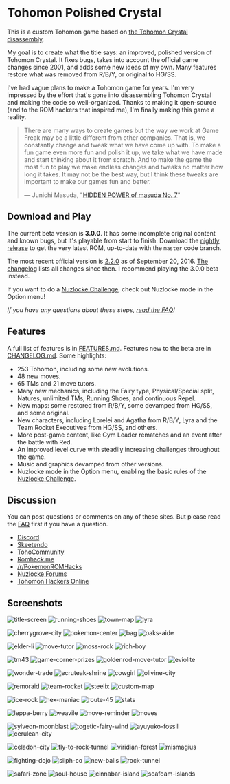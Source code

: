 # Tohomon Polished Crystal

This is a custom Tohomon game based on [the Tohomon Crystal disassembly](https://github.com/pret/pokecrystal).

My goal is to create what the title says: an improved, polished version of Tohomon Crystal. It fixes bugs, takes into account the official game changes since 2001, and adds some new ideas of my own. Many features restore what was removed from R/B/Y, or original to HG/SS.

I've had vague plans to make a Tohomon game for years. I'm very impressed by the effort that's gone into disassembling Tohomon Crystal and making the code so well-organized. Thanks to making it open-source (and to the ROM hackers that inspired me), I'm finally making this game a reality.

> There are many ways to create games but the way we work at Game Freak may be a little different from other companies. That is, we constantly change and tweak what we have come up with. To make a fun game even more fun and polish it up, we take what we have made and start thinking about it from scratch. And to make the game the most fun to play we make endless changes and tweaks no matter how long it takes. It may not be the best way, but I think these tweaks are important to make our games fun and better.
>
> — Junichi Masuda, "[HIDDEN POWER of masuda No. 7](https://www.gamefreak.co.jp/blog/dir_english/?p=21)"


## Download and Play

The current beta version is **3.0.0**. It has some incomplete original content and known bugs, but it's playable from start to finish. Download the [nightly release](https://github.com/Rangi42/polishedcrystal/releases/tag/v3.0.0-beta) to get the very latest ROM, up-to-date with the `master` code branch.

The most recent official version is [2.2.0](https://github.com/Rangi42/polishedcrystal/releases/tag/v2.2.0) as of September 20, 2016. [The changelog](CHANGELOG.md) lists all changes since then. I recommend playing the 3.0.0 beta instead.

If you want to do a [Nuzlocke Challenge](http://bulbapedia.bulbagarden.net/wiki/Nuzlocke_Challenge), check out Nuzlocke mode in the Option menu!

*If you have any questions about these steps, [read the FAQ](FAQ.md)!*


## Features

A full list of features is in [FEATURES.md](FEATURES.md). Features new to the beta are in [CHANGELOG.md](CHANGELOG.md). Some highlights:

* 253 Tohomon, including some new evolutions.
* 48 new moves.
* 65 TMs and 21 move tutors.
* Many new mechanics, including the Fairy type, Physical/Special split, Natures, unlimited TMs, Running Shoes, and continuous Repel.
* New maps: some restored from R/B/Y, some devamped from HG/SS, and some original.
* New characters, including Lorelei and Agatha from R/B/Y, Lyra and the Team Rocket Executives from HG/SS, and others.
* More post-game content, like Gym Leader rematches and an event after the battle with Red.
* An improved level curve with steadily increasing challenges throughout the game.
* Music and graphics devamped from other versions.
* Nuzlocke mode in the Option menu, enabling the basic rules of the [Nuzlocke Challenge](http://bulbapedia.bulbagarden.net/wiki/Nuzlocke_Challenge).


## Discussion

You can post questions or comments on any of these sites. But please read the [FAQ](FAQ.md) first if you have a question.

* [Discord](https://discord.gg/ZK5pqK8)
* [Skeetendo](https://hax.iimarckus.org/topic/6874/)
* [TohoCommunity](http://www.pokecommunity.com/showthread.php?t=373172)
* [Romhack.me](http://www.romhack.me/polishedcrystal/wall/)
* [/r/PokemonROMHacks](https://www.reddit.com/r/PokemonROMhacks/comments/51kbcn/pok%C3%A9mon_polished_crystal_200/)
* [Nuzlocke Forums](http://s7.zetaboards.com/Nuzlocke_Forum/topic/11003710/)
* [Tohomon Hackers Online](http://www.pokemonhackersonline.com/showthread.php?t=15811)


## Screenshots

![title-screen](screenshots/title-screen.png)
![running-shoes](screenshots/running-shoes.png)
![town-map](screenshots/town-map.png)
![lyra](screenshots/lyra.png)
  
![cherrygrove-city](screenshots/cherrygrove-city.png)
![pokemon-center](screenshots/pokemon-center.png)
![bag](screenshots/bag.png)
![oaks-aide](screenshots/oaks-aide.png)
  
![elder-li](screenshots/elder-li.png)
![move-tutor](screenshots/move-tutor.png)
![moss-rock](screenshots/moss-rock.png)
![rich-boy](screenshots/rich-boy.png)
  
![tm43](screenshots/tm43.png)
![game-corner-prizes](screenshots/game-corner-prizes.png)
![goldenrod-move-tutor](screenshots/goldenrod-move-tutor.png)
![eviolite](screenshots/eviolite.png)
  
![wonder-trade](screenshots/wonder-trade.png)
![ecruteak-shrine](screenshots/ecruteak-shrine.png)
![cowgirl](screenshots/cowgirl.png)
![olivine-city](screenshots/olivine-city.png)
  
![remoraid](screenshots/remoraid.png)
![team-rocket](screenshots/team-rocket.png)
![steelix](screenshots/steelix.png)
![custom-map](screenshots/custom-map.png)
  
![ice-rock](screenshots/ice-rock.png)
![hex-maniac](screenshots/hex-maniac.png)
![route-45](screenshots/route-45.png)
![stats](screenshots/stats.png)

![leppa-berry](screenshots/leppa-berry.png)
![weavile](screenshots/weavile.png)
![move-reminder](screenshots/move-reminder.png)
![moves](screenshots/moves.png)
  
![sylveon-moonblast](screenshots/sylveon-moonblast.png)
![togetic-fairy-wind](screenshots/togetic-fairy-wind.png)
![ayuyuko-fossil](screenshots/ayuyuko-fossil.png)
![cerulean-city](screenshots/cerulean-city.png)
  
![celadon-city](screenshots/celadon-city.png)
![fly-to-rock-tunnel](screenshots/fly-to-rock-tunnel.png)
![viridian-forest](screenshots/viridian-forest.png)
![mismagius](screenshots/mismagius.png)
  
![fighting-dojo](screenshots/fighting-dojo.png)
![silph-co](screenshots/silph-co.png)
![new-balls](screenshots/new-balls.png)
![rock-tunnel](screenshots/rock-tunnel.png)
  
![safari-zone](screenshots/safari-zone.png)
![soul-house](screenshots/soul-house.png)
![cinnabar-island](screenshots/cinnabar-island.png)
![seafoam-islands](screenshots/seafoam-islands.png)
